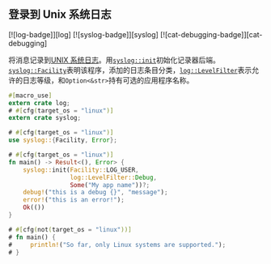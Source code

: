 ## 登录到 Unix 系统日志

[![log-badge]][log] [![syslog-badge]][syslog] [![cat-debugging-badge]][cat-debugging]

将消息记录到[UNIX 系统日志][unix syslog]。用[`syslog::init`]初始化记录器后端。 [`syslog::Facility`]表明该程序，添加的日志条目分类，[`log::LevelFilter`]表示允许的日志等级，和`Option<&str>`持有可选的应用程序名称。

```rust
#[macro_use]
extern crate log;
# #[cfg(target_os = "linux")]
extern crate syslog;

# #[cfg(target_os = "linux")]
use syslog::{Facility, Error};

# #[cfg(target_os = "linux")]
fn main() -> Result<(), Error> {
    syslog::init(Facility::LOG_USER,
                 log::LevelFilter::Debug,
                 Some("My app name"))?;
    debug!("this is a debug {}", "message");
    error!("this is an error!");
    Ok(())
}

# #[cfg(not(target_os = "linux"))]
# fn main() {
#     println!("So far, only Linux systems are supported.");
# }
```

[`log::levelfilter`]: https://docs.rs/log/*/log/enum.LevelFilter.html
[`syslog::facility`]: https://docs.rs/syslog/*/syslog/enum.Facility.html
[`syslog::init`]: https://docs.rs/syslog/*/syslog/fn.init.html
[unix syslog]: https://www.gnu.org/software/libc/manual/html_node/Overview-of-Syslog.html
